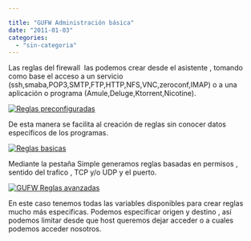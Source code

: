 ```yaml
---

title: "GUFW Administración básica"
date: "2011-01-03"
categories: 
  - "sin-categoria"
---
```


Las reglas del firewall  las podemos crear desde el asistente , tomando como base el acceso a un servicio (ssh,smaba,POP3,SMTP,FTP,HTTP,NFS,VNC,zeroconf,IMAP) o a una aplicación o programa (Amule,Deluge,Ktorrent,Nicotine).

[![](images/gufw_screenshot4.png "Reglas preconfiguradas")](https://gufw.tuxfamily.org/wp-content/uploads/2010/04/gufw_screenshot4.png)

De esta manera se facilita al creación de reglas sin conocer datos específicos de los programas.

[![](images/Gufw?action=AttachFile&do=get&target=add_rule_simple.png "Reglas basicas")](https://help.ubuntu.com/community/Gufw?action=AttachFile&do=get&target=add_rule_simple.png)

Mediante la pestaña Simple generamos reglas basadas en permisos , sentido del trafico , TCP y/o UDP y el puerto.

[![](images/Gufw?action=AttachFile&do=get&target=add_rule_advance.png "GUFW Reglas avanzadas")](https://help.ubuntu.com/community/Gufw?action=AttachFile&do=get&target=add_rule_advance.png)

En este caso tenemos todas las variables disponibles para crear reglas mucho más especificas. Podemos especificar origen y destino , así podemos limitar desde que host queremos dejar acceder o a cuales podemos acceder nosotros.
